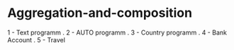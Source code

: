 # Aggregation-and-composition

1 - Text programm .
2 - AUTO programm .
3 - Country programm .
4 - Bank Account .
5 - Travel
